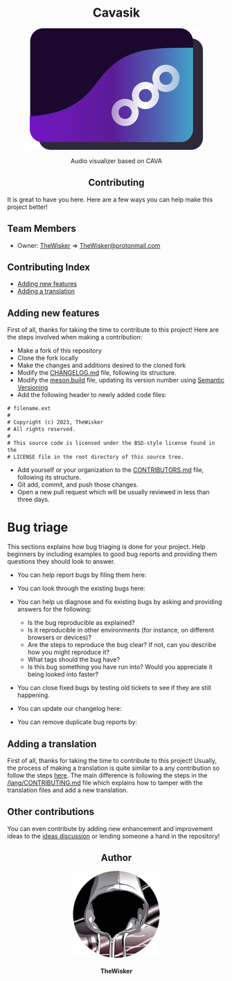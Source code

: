 <h1 align="center">Cavasik</h1>
<div align="center">
    <img width="400" src="./assets/icons/io.github.TheWisker.Cavasik.png">
</div>
<p align="center">Audio visualizer based on CAVA</p>

<h2 align="center">Contributing</h2>

It is great to have you here. Here are a few ways you can help make this project better!

## Team Members

- Owner: [TheWisker](https://github.com/TheWisker) => TheWisker@protonmail.com

## Contributing Index

- [Adding new features][new-features-hook]
- [Adding a translation][translation-hook]

## Adding new features

First of all, thanks for taking the time to contribute to this project!
Here are the steps involved when making a contribution:

- Make a fork of this repository
- Clone the fork locally
- Make the changes and additions desired to the cloned fork
- Modify the [CHANGELOG.md][changelog] file, following its structure.
- Modify the [meson.build][meson] file, updating its version number using [Semantic Versioning](https://semver.org/spec/v2.0.0.html)
- Add the following header to newly added code files:

```
# filename.ext
#
# Copyright (c) 2023, TheWisker
# All rights reserved.
#
# This source code is licensed under the BSD-style license found in the
# LICENSE file in the root directory of this source tree.
```

- Add yourself or your organization to the [CONTRIBUTORS.md][contributors] file, following its structure.
- Git add, commit, and push those changes.
- Open a new pull request which will be usually reviewed in less than three days.

# Bug triage

This sections explains how bug triaging is done for your project. Help beginners by including examples to good bug reports and providing them questions they should look to answer. 

* You can help report bugs by filing them here: 
* You can look through the existing bugs here: 

* You can help us diagnose and fix existing bugs by asking and providing answers for the following:

  * Is the bug reproducible as explained?   
  * Is it reproducible in other environments (for instance, on different browsers or devices)?   
  * Are the steps to reproduce the bug clear? If not, can you describe how you might reproduce it?  
  * What tags should the bug have?  
  * Is this bug something you have run into? Would you appreciate it being looked into faster?  

* You can close fixed bugs by testing old tickets to see if they are still happening.
* You can update our changelog here:
* You can remove duplicate bug reports by:

## Adding a translation

First of all, thanks for taking the time to contribute to this project!
Usually, the process of making a translation is quite similar to a any contribution so follow the steps [here][new-features-hook].
The main difference is following the steps in the [/lang/CONTRIBUTING.md][lang-contributing] file which explains how to tamper with the translation files and add a new translation.

## Other contributions 

You can even contribute by adding new enhancement and improvement ideas to the [ideas discussion][ideas-discussion] or lending someone a hand in the repository!

[changelog]: ./CHANGELOG.md
[meson]: ./meson.build
[contributors]: ./CONTRIBUTORS.md
[new-features-hook]: https://github.com/TheWisker/Cavasik/blob/master/CONTRIBUTING.md#adding-new-features
[translation-hook]: https://github.com/TheWisker/Cavasik/blob/master/CONTRIBUTING.md#adding-a-translation
[lang-contributing]: ./lang/CONTRIBUTING.md
[ideas-discussion]: https://github.com/TheWisker/Cavasik/discussions/new?category=ideas

<h2 align="center">Author</h2>
<div align="center">
    <img width="200" height="200" src="./assets/profile.png"></img>
</div>
<h4 align="center">TheWisker</h4>